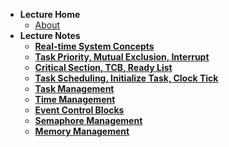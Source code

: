 - **Lecture Home**
  - [About](notes/ucos2/README.md)
- **Lecture Notes**
  - [**Real-time System Concepts**](notes/ucos2/ch02-summary01.md)
  - [**Task Priority, Mutual Exclusion, Interrupt**](notes/ucos2/ch02-summary02.md)
  - [**Critical Section, TCB, Ready List**](notes/ucos2/ch03-summary01.md)
  - [**Task Scheduling, Initialize Task, Clock Tick**](notes/ucos2/ch03-summary01.md)
  - [**Task Management**](notes/ucos2/ch04.md)
  - [**Time Management**](notes/ucos2/ch05.md)
  - [**Event Control Blocks**](notes/ucos2/ch06.md)
  - [**Semaphore Management**](notes/ucos2/ch07.md)
  - [**Memory Management**](notes/ucos2/ch08.md)
